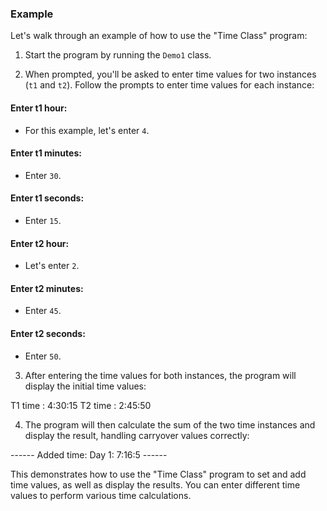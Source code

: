 ### Example

Let's walk through an example of how to use the "Time Class" program:

1. Start the program by running the `Demo1` class.

2. When prompted, you'll be asked to enter time values for two instances (`t1` and `t2`). Follow the prompts to enter time values for each instance:

#### Enter t1 hour:
- For this example, let's enter `4`.

#### Enter t1 minutes:
- Enter `30`.

#### Enter t1 seconds:
- Enter `15`.

#### Enter t2 hour:
- Let's enter `2`.

#### Enter t2 minutes:
- Enter `45`.

#### Enter t2 seconds:
- Enter `50`.

3. After entering the time values for both instances, the program will display the initial time values:

T1 time : 4:30:15
T2 time : 2:45:50

4. The program will then calculate the sum of the two time instances and display the result, handling carryover values correctly:

------ Added time: Day 1: 7:16:5 ------


This demonstrates how to use the "Time Class" program to set and add time values, as well as display the results. You can enter different time values to perform various time calculations.




